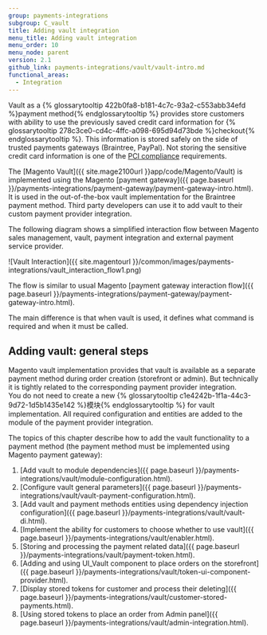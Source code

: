 ```yaml
---
group: payments-integrations
subgroup: C_vault
title: Adding vault integration
menu_title: Adding vault integration
menu_order: 10
menu_node: parent
version: 2.1
github_link: payments-integrations/vault/vault-intro.md
functional_areas:
  - Integration
---
```


Vault as a {% glossarytooltip 422b0fa8-b181-4c7c-93a2-c553abb34efd %}payment method{% endglossarytooltip %} provides store customers with ability to use the previously saved credit card information for {% glossarytooltip 278c3ce0-cd4c-4ffc-a098-695d94d73bde %}checkout{% endglossarytooltip %}. This information is stored safely on the side of trusted payments gateways (Braintree, PayPal). Not storing the sensitive credit card information is one of the [PCI compliance](https://www.pcisecuritystandards.org/)  requirements.

The [Magento Vault]({{ site.mage2100url }}app/code/Magento/Vault) is implemented using the Magento [payment gateway]({{ page.baseurl }}/payments-integrations/payment-gateway/payment-gateway-intro.html). It is used in the out-of-the-box vault implementation for the Braintree payment method. Third party developers can use it to add vault to their custom payment provider integration.

The following diagram shows a simplified interaction flow between Magento sales management, vault, payment integration and external payment service provider.

![Vault Interaction]({{ site.magentourl }}/common/images/payments-integrations/vault_interaction_flow1.png)

The flow is similar to usual Magento [payment gateway interaction flow]({{ page.baseurl }}/payments-integrations/payment-gateway/payment-gateway-intro.html). 

The main difference is that when vault is used, it defines what command is required and when it must be called.

## Adding vault: general steps

Magento vault implementation provides that vault is available as a separate payment method during order creation (storefront or admin). But technically it is tightly related to the corresponding payment provider integration.   
You do not need to create a new {% glossarytooltip c1e4242b-1f1a-44c3-9d72-1d5b1435e142 %}模块{% endglossarytooltip %} for vault implementation. All required configuration and entities are added to the module of the payment provider integration. 


The topics of this chapter describe how to add the vault functionality to a payment method (the payment method must be implemented using Magento payment gateway):

1. [Add vault to module dependencies]({{ page.baseurl }}/payments-integrations/vault/module-configuration.html).
2. [Configure vault general parameters]({{ page.baseurl }}/payments-integrations/vault/vault-payment-configuration.html).
3. [Add vault and payment methods entities using dependency injection configuration]({{ page.baseurl }}/payments-integrations/vault/vault-di.html).
4. [Implement the ability for customers to choose whether to use vault]({{ page.baseurl }}/payments-integrations/vault/enabler.html).
5. [Storing and processing the payment related data]({{ page.baseurl }}/payments-integrations/vault/payment-token.html).
6. [Adding and using  UI_Vault component to place orders on the storefront]({{ page.baseurl }}/payments-integrations/vault/token-ui-component-provider.html).
7. [Display stored tokens for customer and process their deleting]({{ page.baseurl }}/payments-integrations/vault/customer-stored-payments.html).
8. [Using stored tokens to place an order from Admin panel]({{ page.baseurl }}/payments-integrations/vault/admin-integration.html). 

